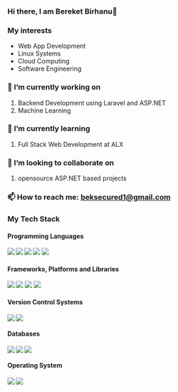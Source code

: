 ### Hi there, I am Bereket Birhanu👋

### My interests
  - Web App Development
  - Linux Systems
  - Cloud Computing
  - Software Engineering
  
  ### 🔭 I’m currently working on
  1. Backend Development using Laravel and ASP.NET
  2. Machine Learning 
  
### 🌱 I’m currently learning
  1. Full Stack Web Development at ALX


### 👯 I’m looking to collaborate on
  1. opensource ASP.NET based projects

### 📫 How to reach me: beksecured1@gmail.com


### My Tech Stack

#### Programming Languages
  
<img align="left"  src="https://img.shields.io/badge/python-3670A0?style=for-the-badge&logo=python&logoColor=ffdd54"/>
<img align="left"  src="https://img.shields.io/badge/java-%23ED8B00.svg?style=for-the-badge&logo=java&logoColor=white"/> 
<img align="left"  src="https://img.shields.io/badge/dart-%230175C2.svg?style=for-the-badge&logo=dart&logoColor=white"/>  
<img   src="https://img.shields.io/badge/c++-%2300599C.svg?style=for-the-badge&logo=c%2B%2B&logoColor=white"/>  
<img src= "https://img.shields.io/badge/php-%230175C2.svg?style=for-the-badge&logo=php&logoColor=white"/>

#### Frameworks, Platforms and Libraries

<img align="left"  src="https://img.shields.io/badge/Flutter-%2302569B.svg?style=for-the-badge&logo=Flutter&logoColor=white"/>
<img src="https://img.shields.io/badge/OpenGL-%23FFFFFF.svg?style=for-the-badge&logo=opengl"/>
<img src="https://img.shields.io/badge/laravel-%230175C2.svg?style=for-the-badge&logo=laravel&logoColor=red"/>
<img src="https://img.shields.io/badge/react-%230175C2.svg?style=for-the-badge&logo=react&logoColor=white"/>




 #### Version Control Systems
  

<img align="left"  src="https://img.shields.io/badge/git-%23F05033.svg?style=for-the-badge&logo=git&logoColor=white"/> 
<img  src="https://img.shields.io/badge/github-%23121011.svg?style=for-the-badge&logo=github&logoColor=white"/> 

#### Databases

<img align="left"  src="https://img.shields.io/badge/Firebase-039BE5?style=for-the-badge&logo=Firebase&logoColor=white"/> 
<img align="left"  src="https://img.shields.io/badge/mysql-%2300f.svg?style=for-the-badge&logo=mysql&logoColor=white"/>
<img src="https://img.shields.io/badge/sqlite-%2307405e.svg?style=for-the-badge&logo=sqlite&logoColor=white"/>


#### Operating System

<img align="left"  src="https://img.shields.io/badge/Debian-D70A53?style=for-the-badge&logo=debian&logoColor=white"/>
<img  src="https://img.shields.io/badge/Linux-FCC624?style=for-the-badge&logo=linux&logoColor=black"/>



<!-- 
<img align="left" width="47%" src="https://github-readme-stats.vercel.app/api?username=Bereket6430&show_icons=true&theme=radical"/>
<img align="left" width="47%" src="https://github-readme-stats.vercel.app/api/top-langs/?Bereket6430&layout=compact"/>
-->















